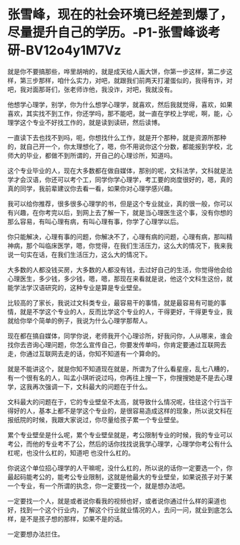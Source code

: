 # 张雪峰，现在的社会环境已经差到爆了，尽量提升自己的学历。-P1-张雪峰谈考研-BV12o4y1M7Vz

就是你不要搞那些，哗里胡哨的，就是成天给人画大饼，你第一步这样，第二步这样，第三步那样，咱什么实力，对吧，就跟我们前两天打灌蛋似的，我得有诈，对吧，我对面那哥们，张老师诈他，我没诈，对吧，我就没有。

他想学心理学，别学，你为什么想学心理学，就喜欢，然后我就觉得，喜欢，如果喜欢，其实找不到工作，你还学吗，那不能吧，就一直在学校上学呢，啊，能，心理学这个专业不好找工作的，就是读到读研，然后读博。

一直读下去也找不到吗，呃，你想找什么工作，就是开个那种，就是资源所那种的，就自己开一个，你太理想化了，嗯，你不用说你这个分数，都能报到学校，北师大的毕业，都做不到所谓的，开自己的心理诊所，知道吗。

这个专业毕业的人，现在大多数都在做自媒体，那别的呢，文科法学，文科就是法学才会汉语，你还可以考个工，同学你学心理学，考工要的岗度很好的，嗯，真的真的同学，我前辈建议你去看一看，如果你对心理学感兴趣。

我可以给你推荐，很多很多心理学的书，但是这个专业就业，真的很一般，你可以有兴趣，在你考完以后，到网上去了解一下，就是当心理医生这个事，没有你想的那么容易，有叫心理有病，有叫心理有事，你学了心理学以后。

你只能解决，心理有事的问题，你解决不了，心理有病的问题，心理有病，那叫精神病，那个叫临床医学，嗯，你觉得，在我们生活压力，这么大的情况下，我来我说一句实在话，在我们生活压力，这么大的情况下。

大多数的人都没钱买房，大多数的人都没有钱，去过好自己的生活，你觉得他会给心理医生，多少钱，多少钱，嗯，嗯，那现在来看就是说，他这个文科生这份，就能学法学汉语研究的，这种专业是算是专业壁垒。

比较高的了家长，我说过文科类专业，最容易干的事情，就是最容易有可能的事情，就是不学这个专业的人，反而比学这个专业的人，干得更好，干得更专业，我就给你举个简单的例子，我说为什么心理学那帮人。

现在都在搞自媒体，同学你说，老师我开个心理诊所，好我问你，人从哪来，谁会找你去咨询心理问题，你怎么宣传自己，你要发传单吗，你肯定要通过互联网去走，你通过互联网去走的话，你知不知道有一个算命的。

就是不能讲这个，就是你知不知道现在就是，所谓为了什么看星座，乱七八糟的，有一个很有名的人，叫孟小琪听说过吗，你再往上搜一下，你搜搜她是不是去心理学，这我再次强调一下，文科最大的问题在于什么。

文科最大的问题在于，它的专业壁垒不太高，就导致什么情况呢，往往这个行当干得好的人，基本上都不是学这个专业的，是很容易造成这样的现象，所以说文科在报纸院的时候，我跟大家说过，你尽量给孩子累一个专业壁垒。

累个专业壁垒是什么呢，累个专业壁垒就是，考公限制专业的时候，我的专业可以考公，而他的专业考不了公，然后的话你找找说我学心理学，心理学你考公有什么杠呢，也没什么杠的，知道吧 也没什么杠的。

你说这个单位招心理学的人干嘛呢，没什么杠的，所以说的话你一定要选一个，你最起码能考公的，能考公专业限制，这就是他最大的专业壁垒，如果说孩子对于某一个专业，有一个所谓的执念，你一定要找一个，就是想办法吧。

一定要找一个人，就是或者说你看我的视频也好，或者说你通过什么样的渠道也好，找到一个这个行业内，了解这个行业就业情况的人，去问一问，就业到底怎么样，是不是孩子想的那样，如果不是的话。

一定要想办法拦住。